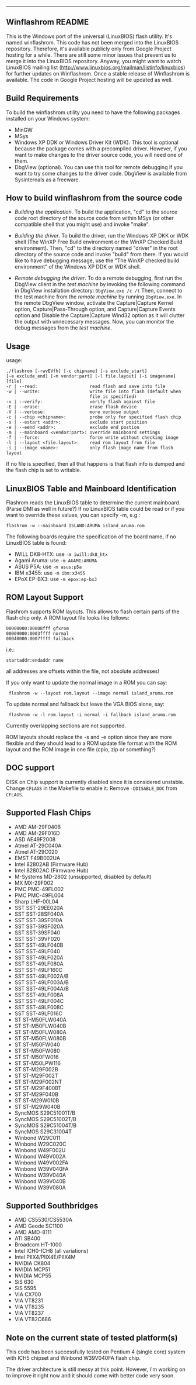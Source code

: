 -------------------------------------------------------------------------------
Winflashrom README
-------------------------------------------------------------------------------

This is the Windows port of the universal (LinuxBIOS) flash utility.
It's named winflashrom. This code has not been merged into the LinuxBIOS 
repository. Therefore, it's available publicly only from Google Project 
hosting for a while. There are still some minor issues that prevent us 
to merge it into the LinuxBIOS repository. Anyway, you might want to 
watch LinuxBIOS mailing list 
(http://www.linuxbios.org/mailman/listinfo/linuxbios)
for further updates on Winflashrom. 
Once a stable release of Winflashrom is available. The code in 
Google Project hosting will be updated as well.


Build Requirements
------------------

To build the winflashrom utility you need to have the following packages
installed on your Windows system:

* MinGW
* MSys
* Windows XP DDK or Windows Driver Kit (WDK). This tool is optional because the
  package comes with a precompiled driver. However, if you want to make changes 
  to the driver source code, you will need one of them.
* DbgView (optional). You can use this tool for remote debugging if you want to 
  try some changes to the driver code. DbgView is available from Sysinternals as 
  a freeware.

How to build winflashrom from the source code
----------------------------------------------
* _Building the application_. 
  To build the application, "cd" to the source code root directory of the source code 
  from within MSys (or other compatible shell that you might use) and invoke "make".
  
* _Building the driver_. 
  To build the driver, run the Windows XP DKK or WDK shell (The WinXP Free Build 
  environment or the WinXP Checked Build environment). Then, "cd" to the directory 
  named "driver" in the root directory of the source code and invoke "build" from 
  there. If you would like to have debugging message, use the "The WinXP checked 
  build environment" of the Windows XP DDK or WDK shell.

* _Remote debugging the driver_. 
  To do a remote debugging, first run the DbgView client in the _test machine_ by invoking 
  the following command in DbgView installation directory: `DbgView.exe /c /t`
  Then, connect to the test machine from the _remote machine_ by running `DbgView.exe`.
  In the remote DbgView window, activate the Capture|Capture Kernel option, 
  Capture|Pass-Through option, and Capture|Capture Events option and 
  Disable the Capture|Capture Wind32 option as it will clutter the output with 
  unnecessary messages. Now, you can monitor the debug messages from the _test machine_.
  


Usage
-----

usage: 

    ./flashrom [-rwvEVfh] [-c chipname] [-s exclude_start]
    [-e exclude_end] [-m vendor:part] [-l file.layout] [-i imagename] [file]
    -r | --read:                    read flash and save into file
    -w | --write:                   write file into flash (default when
                                    file is specified)
    -v | --verify:                  verify flash against file
    -E | --erase:                   erase flash device
    -V | --verbose:                 more verbose output
    -c | --chip <chipname>:         probe only for specified flash chip
    -s | --estart <addr>:           exclude start position
    -e | --eend <addr>:             exclude end postion
    -m | --mainboard <vendor:part>: override mainboard settings
    -f | --force:                   force write without checking image
    -l | --layout <file.layout>:    read rom layout from file
    -i | --image <name>:            only flash image name from flash layout

 If no file is specified, then all that happens
 is that flash info is dumped and the flash chip is set to writable.


LinuxBIOS Table and Mainboard Identification
--------------------------------------------

Flashrom reads the LinuxBIOS table to determine the current mainboard.
(Parse DMI as well in future?) If no LinuxBIOS table could be read
or if you want to override these values, you can specify -m, e.g.:

    flashrom -w --mainboard ISLAND:ARUMA island_aruma.rom

The following boards require the specification of the board name, if
no LinuxBIOS table is found:

* IWILL DK8-HTX: use `-m iwill:dk8_htx`
* Agami Aruma: use `-m AGAMI:ARUMA`
* ASUS P5A: use `-m asus:p5a`
* IBM x3455: use `-m ibm:x3455`
* EPoX EP-BX3: use `-m epox:ep-bx3`


ROM Layout Support
------------------

Flashrom supports ROM layouts. This allows to flash certain parts of
the flash chip only. A ROM layout file looks like follows:

    00000000:00008fff gfxrom
    00009000:0003ffff normal
    00040000:0007ffff fallback
  
  i.e.:
  
    startaddr:endaddr name

  all addresses are offsets within the file, not absolute addresses!
  
If you only want to update the normal image in a ROM you can say:

     flashrom -w --layout rom.layout --image normal island_aruma.rom
     
To update normal and fallback but leave the VGA BIOS alone, say:

     flashrom -w -l rom.layout -i normal -i fallback island_aruma.rom
 
Currently overlapping sections are not supported.

ROM layouts should replace the -s and -e option since they are more 
flexible and they should lead to a ROM update file format with the 
ROM layout and the ROM image in one file (cpio, zip or something?)


DOC support
-----------

DISK on Chip support is currently disabled since it is considered unstable. 
Change `CFLAGS` in the Makefile to enable it: Remove `-DDISABLE_DOC` from `CFLAGS`.


Supported Flash Chips
---------------------

* AMD AM-29F040B
* AMD AM-29F016D
* ASD AE49F2008
* Atmel AT-29C040A
* Atmel AT-29C020
* EMST F49B002UA
* Intel 82802AB (Firmware Hub) 
* Intel 82802AC (Firmware Hub) 
* M-Systems MD-2802 (unsupported, disabled by default)
* MX MX-29F002
* PMC PMC-49FL002
* PMC PMC-49FL004
* Sharp LHF-00L04
* SST SST-29EE020A
* SST SST-28SF040A
* SST SST-39SF010A
* SST SST-39SF020A
* SST SST-39SF040
* SST SST-39VF020
* SST SST-49LF040B
* SST SST-49LF040
* SST SST-49LF020A
* SST SST-49LF080A
* SST SST-49LF160C
* SST SST-49LF002A/B
* SST SST-49LF003A/B
* SST SST-49LF004A/B
* SST SST-49LF008A
* SST SST-49LF004C
* SST SST-49LF008C
* SST SST-49LF016C
* ST ST-M50FLW040A
* ST ST-M50FLW040B
* ST ST-M50FLW080A
* ST ST-M50FLW080B
* ST ST-M50FW040
* ST ST-M50FW080
* ST ST-M50FW016
* ST ST-M50LPW116
* ST ST-M29F002B
* ST ST-M29F002T
* ST ST-M29F002NT
* ST ST-M29F400BT
* ST ST-M29F040B
* ST ST-M29W010B
* ST ST-M29W040B
* SyncMOS S29C51001T/B
* SyncMOS S29C51002T/B
* SyncMOS S29C51004T/B
* SyncMOS S29C31004T
* Winbond W29C011
* Winbond W29C020C
* Winbond W49F002U
* Winbond W49V002A
* Winbond W49V002FA
* Winbond W39V040FA
* Winbond W39V040A
* Winbond W39V040B
* Winbond W39V080A

Supported Southbridges
----------------------
* AMD CS5530/CS5530A
* AMD Geode SC1100
* AMD AMD-8111
* ATI SB400
* Broadcom HT-1000
* Intel ICH0-ICH8 (all variations)
* Intel PIIX4/PIIX4E/PIIX4M
* NVIDIA CK804
* NVIDIA MCP51
* NVIDIA MCP55
* SiS 630
* SiS 5595
* VIA CX700
* VIA VT8231
* VIA VT8235
* VIA VT8237
* VIA VT82C686

Note on the current state of tested platform(s)
-----------------------------------------------
This code has been successfully tested on Pentium 4 
(single core) system with ICH5 chipset and Winbond 
W39V040FA flash chip. 

The driver architecture is still messy at this point.
However, I'm working on to improve it right now and it 
should come with better code very soon.

